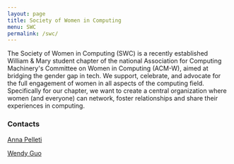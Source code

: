 ```yaml
---
layout: page
title: Society of Women in Computing
menu: SWC
permalink: /swc/
---
```

The Society of Women in Computing (SWC) is a recently established William & Mary
student chapter of the national Association for Computing Machinery's Committee
on Women in Computing (ACM-W), aimed at bridging the gender gap in tech.
We support, celebrate, and advocate for the full engagement of women in all
aspects of the computing field. Specifically for our chapter, we want to create
a central organization where women (and everyone) can network, foster
relationships and share their experiences in computing.

### Contacts
[Anna Pelleti](arpelleti@email.wm.edu)

[Wendy Guo](wwguo@email.wm.edu)
